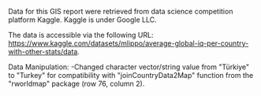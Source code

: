 Data for this GIS report were retrieved from data science competition platform Kaggle. Kaggle is under Google LLC.

The data is accessible via the following URL: https://www.kaggle.com/datasets/mlippo/average-global-iq-per-country-with-other-stats/data.

Data Manipulation:
-Changed character vector/string value from "Türkiye" to "Turkey" for compatibility with "joinCountryData2Map" function from the "rworldmap" package (row 76, column 2).
